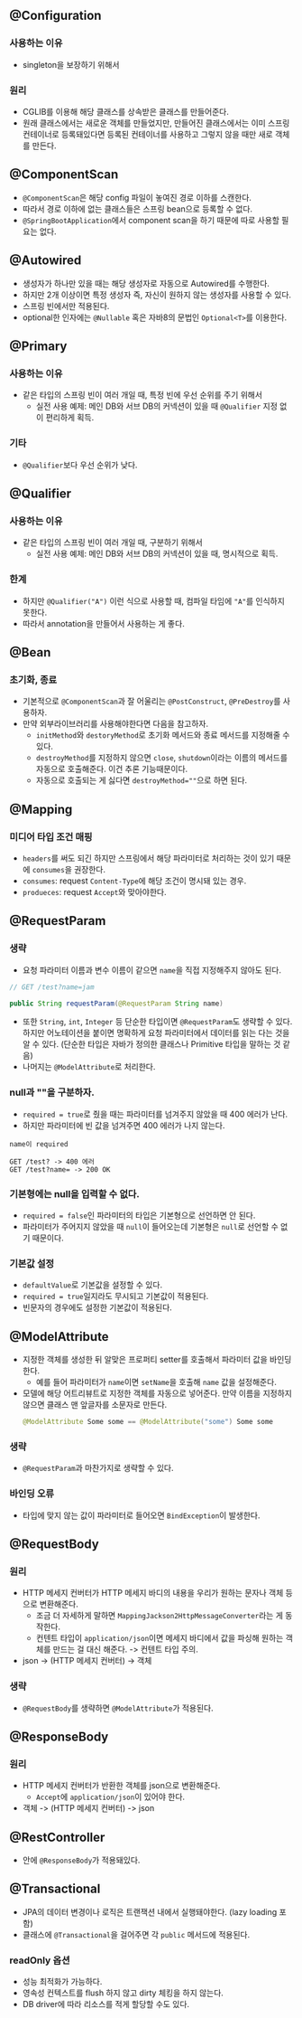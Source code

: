 ## @Configuration
### 사용하는 이유
- singleton을 보장하기 위해서

### 원리
- CGLIB를 이용해 해당 클래스를 상속받은 클래스를 만들어준다.
- 원래 클래스에서는 새로운 객체를 만들었지만, 만들어진 클래스에서는 이미 스프링 컨테이너로 등록돼있다면 등록된 컨테이너를 사용하고 그렇지 않을 때만 새로 객체를 만든다.

## @ComponentScan
- `@ComponentScan`은 해당 config 파일이 놓여진 경로 이하를 스캔한다.
- 따라서 경로 이하에 없는 클래스들은 스프링 bean으로 등록할 수 없다.
- `@SpringBootApplication`에서 component scan을 하기 때문에 따로 사용할 필요는 없다.

## @Autowired
- 생성자가 하나만 있을 때는 해당 생성자로 자동으로 Autowired를 수행한다.
- 하지만 2개 이상이면 특정 생성자 즉, 자신이 원하지 않는 생성자를 사용할 수 있다.
- 스프링 빈에서만 적용된다.
- optional한 인자에는 `@Nullable` 혹은 자바8의 문법인 `Optional<T>`를 이용한다.

## @Primary
### 사용하는 이유
- 같은 타입의 스프링 빈이 여러 개일 때, 특정 빈에 우선 순위를 주기 위해서
  - 실전 사용 예제: 메인 DB와 서브 DB의 커넥션이 있을 때 `@Qualifier` 지정 없이 편리하게 획득.

### 기타
- `@Qualifier`보다 우선 순위가 낮다.

## @Qualifier
### 사용하는 이유
- 같은 타입의 스프링 빈이 여러 개일 때, 구분하기 위해서
  - 실전 사용 예제: 메인 DB와 서브 DB의 커넥션이 있을 때, 명시적으로 획득.

### 한계
- 하지만 `@Qualifier("A")` 이런 식으로 사용할 때, 컴파일 타임에 `"A"`를 인식하지 못한다.
- 따라서 annotation을 만들어서 사용하는 게 좋다.

## @Bean
### 초기화, 종료
- 기본적으로 `@ComponentScan`과 잘 어울리는 `@PostConstruct`, `@PreDestroy`를 사용하자.
- 만약 외부라이브러리를 사용해야한다면 다음을 참고하자.
    - `initMethod`와 `destoryMethod`로 초기화 메서드와 종료 메서드를 지정해줄 수 있다.
    - `destroyMethod`를 지정하지 않으면 `close`, `shutdown`이라는 이름의 메서드를 자동으로 호출해준다. 이건 추론 기능때문이다.
    - 자동으로 호출되는 게 싫다면 `destroyMethod=""`으로 하면 된다.

## @Mapping
### 미디어 타입 조건 매핑
- `headers`를 써도 되긴 하지만 스프링에서 해당 파라미터로 처리하는 것이 있기 때문에 `consumes`을 권장한다.
- `consumes`: request `Content-Type`에 해당 조건이 명시돼 있는 경우.
- `produeces`: request `Accept`와 맞아야한다.

## @RequestParam
### 생략
- 요청 파라미터 이름과 변수 이름이 같으면 `name`을 직접 지정해주지 않아도 된다.
```java
// GET /test?name=jam

public String requestParam(@RequestParam String name)
```
- 또한 `String`, `int`, `Integer` 등 단순한 타입이면 `@RequestParam`도 생략할 수 있다. 하지만 어노테이션을 붙이면 명확하게 요청 파라미터에서 데이터를 읽는 다는 것을 알 수 있다. (단순한 타입은 자바가 정의한 클래스나 Primitive 타입을 말하는 것 같음)
- 나머지는 `@ModelAttribute`로 처리한다.

### null과 ""을 구분하자.
- `required = true`로 줬을 때는 파라미터를 넘겨주지 않았을 때 400 에러가 난다.
- 하지만 파라미터에 빈 값을 넘겨주면 400 에러가 나지 않는다.
```
name이 required

GET /test? -> 400 에러
GET /test?name= -> 200 OK
```

### 기본형에는 null을 입력할 수 없다.
- `required = false`인 파라미터의 타입은 기본형으로 선언하면 안 된다.
- 파라미터가 주어지지 않았을 때 `null`이 들어오는데 기본형은 `null`로 선언할 수 없기 때문이다.

### 기본값 설정
- `defaultValue`로 기본값을 설정할 수 있다.
- `required = true`일지라도 무시되고 기본값이 적용된다.
- 빈문자의 경우에도 설정한 기본값이 적용된다.

## @ModelAttribute
- 지정한 객체를 생성한 뒤 알맞은 프로퍼티 setter를 호출해서 파라미터 값을 바인딩한다.
  - 예를 들어 파라미터가 `name`이면 `setName`을 호출해 `name` 값을 설정해준다.
- 모델에 해당 어트리뷰트로 지정한 객체를 자동으로 넣어준다. 만약 이름을 지정하지 않으면 클래스 맨 앞글자를 소문자로 만든다.
  ```java
  @ModelAttribute Some some == @ModelAttribute("some") Some some
  ```

### 생략
- `@RequestParam`과 마찬가지로 생략할 수 있다.

### 바인딩 오류
- 타입에 맞지 않는 값이 파라미터로 들어오면 `BindException`이 발생한다.

## @RequestBody
### 원리
- HTTP 메세지 컨버터가 HTTP 메세지 바디의 내용을 우리가 원하는 문자나 객체 등으로 변환해준다.
  - 조금 더 자세하게 말하면 `MappingJackson2HttpMessageConverter`라는 게 동작한다.
  - 컨텐트 타입이 `application/json`이면 메세지 바디에서 값을 파싱해 원하는 객체를 만드는 걸 대신 해준다. -> 컨텐트 타입 주의.
- json -> (HTTP 메세지 컨버터) -> 객체

### 생략
- `@RequestBody`를 생략하면 `@ModelAttribute`가 적용된다.

## @ResponseBody
### 원리
- HTTP 메세지 컨버터가 반환한 객체를 json으로 변환해준다.
  - `Accept`에 `application/json`이 있어야 한다.
- 객체 -> (HTTP 메세지 컨버터) -> json

## @RestController
- 안에 `@ResponseBody`가 적용돼있다.

## @Transactional
- JPA의 데이터 변경이나 로직은 트랜잭션 내에서 실행돼야한다. (lazy loading 포함)
- 클래스에 `@Transactional`을 걸어주면 각 `public` 메서드에 적용된다.

### readOnly 옵션
- 성능 최적화가 가능하다.
- 영속성 컨텍스트를 flush 하지 않고 dirty 체킹을 하지 않는다.
- DB driver에 따라 리소스를 적게 할당할 수도 있다.